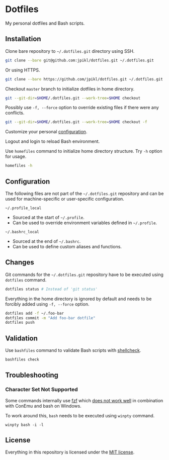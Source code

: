 # Dotfiles

My personal dotfiles and Bash scripts.

## Installation

Clone bare repository to `~/.dotfiles.git` directory using SSH.

```bash
git clone --bare git@github.com:jpikl/dotfiles.git ~/.dotfiles.git
```

Or using HTTPS.

```bash
git clone --bare https://github.com/jpikl/dotfiles.git ~/.dotfiles.git
```

Checkout `master` branch to initialize dotfiles in home directory.

```bash
git --git-dir=$HOME/.dotfiles.git --work-tree=$HOME checkout
```

Possibly use `-f, --force` option to override existing files if there were
any conflicts.

```bash
git --git-dir=$HOME/.dotfiles.git --work-tree=$HOME checkout -f
```

Customize your personal [configuration](#configuration).

Logout and login to reload Bash environment.

Use `homefiles` command to initialize home directory structure.
Try `-h` option for usage.

```bash
homefiles -h
```

## Configuration

The following files are not part of the `~/.dotfiles.git` repository and
can be used for machine-specific or user-specific configuration.

`~/.profile_local`

- Sourced at the start of `~/.profile`.
- Can be used to override environment variables defined in `~/.profile`.

`~/.bashrc_local`

- Sourced at the end of `~/.bashrc`.
- Can be used to define custom aliases and functions.

## Changes

Git commands for the `~/.dotfiles.git` repository have to be executed
using `dotfiles` command.

```bash
dotfiles status # Instead of 'git status'
```

Everything in the home directory is ignored by default and
needs to be  forcibly added using `-f, --force` option.

```bash
dotfiles add -f ~/.foo-bar
dotfiles commit -m "Add foo-bar dotfile"
dotfiles push
```

## Validation

Use `bashfiles` command to validate Bash scripts with [shellcheck](https://shellcheck.net).

```bash
bashfiles check
```

## Troubleshooting

### Character Set Not Supported

Some commands internally use [fzf](https://github.com/junegunn/fzf) which
[does not work well](https://github.com/junegunn/fzf/issues/963) in combination
with ConEmu and bash on Windows.

To work around this, `bash` needs to be executed using `winpty` command.

`winpty bash -i -l`

## License

Everything in this repository is licensed under the [MIT license](LICENSE.md).
